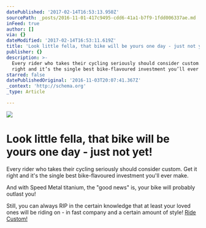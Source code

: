 ```yaml
---
datePublished: '2017-02-14T16:53:13.950Z'
sourcePath: _posts/2016-11-01-417c9495-cdd6-41a1-b7f9-1fdd006337ae.md
inFeed: true
author: []
via: {}
dateModified: '2017-02-14T16:53:11.619Z'
title: 'Look little fella, that bike will be yours one day - just not yet!'
publisher: {}
description: >-
  Every rider who takes their cycling seriously should consider custom. Get it
  right and it’s the single best bike-flavoured investment you’ll ever make.
starred: false
datePublishedOriginal: '2016-11-03T20:07:41.367Z'
_context: 'http://schema.org'
_type: Article

---
```

![](https://the-grid-user-content.s3-us-west-2.amazonaws.com/7d0ed717-adc7-4379-b5e2-64582e8349c4.jpg)

# Look little fella, that bike will be yours one day - just not yet!

Every rider who takes their cycling seriously should consider custom. Get it right and it's the single best bike-flavoured investment you'll ever make.

And with Speed Metal titanium, the "good news" is, your bike will probably outlast you!

Still, you can always RIP in the certain knowledge that at least your loved ones will be riding on - in fast company and a certain amount of style!
[Ride Custom!][0]

[0]: http://ridefullgas.com/lightning-x-1-custom-speed-metal-titanium-frame/